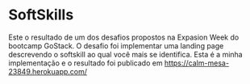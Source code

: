 # SoftSkills

Este o resultado de um dos desafios propostos na Expasion Week do bootcamp GoStack.
O desafio foi implementar uma landing page descrevendo o softskill ao qual você mais se identifica.
Esta é a minha implementação e o resultado foi publicado em https://calm-mesa-23849.herokuapp.com/
